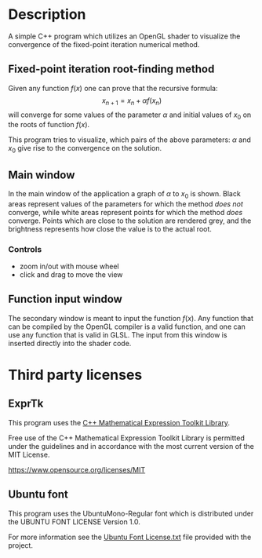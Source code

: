 # Description

A simple C++ program which utilizes an OpenGL shader to visualize the convergence of the fixed-point iteration numerical method.

## Fixed-point iteration root-finding method

Given any function $f(x)$ one can prove that the recursive formula:
$$x_{n+1}=x_n + \alpha f(x_n)$$
will converge for some values of the parameter $\alpha$ and initial values of $x_0$ on the roots of function $f(x)$.

This program tries to visualize, which pairs of the above parameters: $\alpha$ and $x_0$ give rise to the convergence on the solution.

## Main window

In the main window of the application a graph of $\alpha$ to $x_0$ is shown. Black areas represent values of the parameters for which the method *does not* converge, while white areas represent points for which the method *does* converge. Points which are close to the solution are rendered grey, and the brightness represents how close the value is to the actual root.

### Controls

- zoom in/out with mouse wheel
- click and drag to move the view

## Function input window

The secondary window is meant to input the function $f(x)$. Any function that can be compiled by the OpenGL compiler is a valid function, and one can use any function that is valid in GLSL. The input from this window is inserted directly into the shader code.

# Third party licenses

## ExprTk

This program uses the [C++ Mathematical Expression Toolkit Library](https://github.com/ArashPartow/exprtk).

Free  use  of  the  C++  Mathematical  Expression  Toolkit  Library is
permitted under the guidelines and in accordance with the most current
version of the MIT License.

https://www.opensource.org/licenses/MIT

## Ubuntu font

This program uses the UbuntuMono-Regular font which is distributed under the UBUNTU FONT LICENSE Version 1.0.

For more information see the [Ubuntu Font License.txt](https://github.com/roghed/convergence/blob/master/Ubuntu%20Font%20License.txt) file provided with the project.

